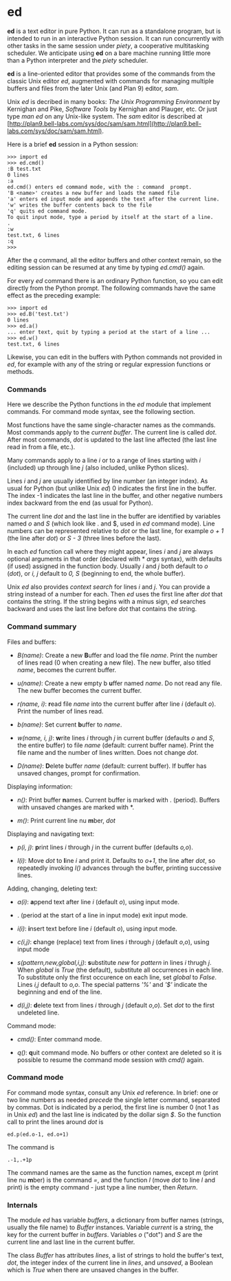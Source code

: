 
ed
==

**ed** is a text editor in pure Python.  It can run as a standalone
program, but is intended to run in an interactive Python session.  It
can run concurrently with other tasks in the same session under
*piety*, a cooperative multitasking scheduler.  We anticipate using
**ed** on a bare machine running little more than a Python interpreter
and the *piety* scheduler.

**ed** is a line-oriented editor that provides some of the commands
from the classic Unix editor *ed*, augmented with commands for
managing multiple buffers and files from the later Unix (and Plan 9)
editor, *sam*.

Unix *ed* is decribed in many books: *The Unix Programming
Environment* by Kernighan and Pike, *Software Tools* by Kernighan and
Plauger, etc.  Or just type *man ed* on any Unix-like system.
The *sam* editor is described at [http://plan9.bell-labs.com/sys/doc/sam/sam.html](http://plan9.bell-labs.com/sys/doc/sam/sam.html).

Here is a brief **ed** session in a Python session:

    >>> import ed  
    >>> ed.cmd() 
    :B test.txt
    0 lines
    :a
    ed.cmd() enters ed command mode, with the : command  prompt.
    'B <name>' creates a new buffer and loads the named file
    'a' enters ed input mode and appends the text after the current line.
    'w' writes the buffer contents back to the file
    'q' quits ed command mode.
    To quit input mode, type a period by itself at the start of a line.
    .
    :w
    test.txt, 6 lines
    :q
    >>>

After the *q* command, all the editor buffers and other context
remain, so the editing session can be resumed at any time by typing
*ed.cmd()* again.

For every *ed* command there is an ordinary Python function, so you
can edit directly from the Python prompt.  The following
commands have the same effect as the preceding example:

    >>> import ed
    >>> ed.B('test.txt')
    0 lines
    >>> ed.a()
    ... enter text, quit by typing a period at the start of a line ...
    >>> ed.w()
    test.txt, 6 lines

Likewise, you can edit in the buffers with Python commands not
provided in *ed*, for example with any of the string or regular
expression functions or methods.

### Commands ###

Here we describe the Python functions in the *ed* module that
implement commands.  For command mode syntax, see the following
section.

Most functions have the same single-character names as the commands.
Most commands apply to the *current buffer*.  The current line is
called *dot*.  After most commands, *dot* is updated to the last line
affected (the last line read in from a file, etc.).

Many commands apply to a line *i* or to a range of lines starting with
*i* (included) up through line *j* (also included, unlike Python
slices).

Lines *i* and *j* are usually identified by line number (an integer
index).  As usual for Python (but unlike Unix *ed*) 0 indicates the
first line in the buffer.  The index -1 indicates the last line in the
buffer, and other negative numbers index backward from the end (as
usual for Python).

The current line *dot* and the last line in the buffer are identified
by variables named *o* and *S* (which look like . and $, used in *ed*
command mode).  Line numbers can be represented relative to *dot* or
the last line, for example *o + 1* (the line after *dot*) or *S - 3*
(three lines before the last).

In each *ed* function call where they might appear, lines *i* and *j*
are always optional arguments in that order (declared with * *args*
syntax), with defaults (if used) assigned in the function body.
Usually *i* and *j* both default to *o* (*dot*), or *i, j* default to
*0, S* (beginning to end, the whole buffer).

Unix *ed* also provides *context search* for lines *i* and *j*.  You
can provide a string instead of a number for each. Then *ed* uses the
first line after *dot* that contains the string.  If the string begins
with a minus sign, *ed* searches backward and uses the last line
before *dot* that contains the string.

### Command summary ###

Files and buffers:

- *B(name)*: Create a new **B**uffer and load the file *name*.  Print
   the number of lines read (0 when creating a new file). The new
   buffer, also titled *name*, becomes the current buffer.

- *u(name)*: Create a new empty b **u**ffer named *name*.  Do not read
  any file.  The new buffer becomes the current buffer.

- *r(name, i)*: **r**ead file *name* into the current buffer after line
  *i* (default *o*).  Print the number of lines read.

- *b(name)*: Set current **b**uffer to *name*.

- *w(name, i, j)*: **w**rite lines *i* through *j* in current buffer
  (defaults *o* and *S*, the entire buffer) to file *name* (default:
  current buffer name).  Print the file name and the number of lines written.
  Does not change *dot*.

- *D(name)*: **D**elete buffer *name* (default: current buffer).  If 
  buffer has unsaved changes, prompt for confirmation.  

Displaying information:

- *n()*: Print buffer **n**ames.  Current buffer is marked with
  . (period).  Buffers with unsaved changes are marked with *.

- *m()*: Print current line nu **m**ber, *dot*

Displaying and navigating text:

- *p(i, j)*: **p**rint lines *i* through *j* in the current buffer
  (defaults *o,o*).

- *l(i)*: Move *dot* to **l**ine *i* and print it.  Defaults to *o+1*,
  the line after *dot*, so repeatedly invoking *l()* advances through
  the buffer, printing successive lines.

Adding, changing, deleting text:

- *a(i)*: **a**ppend text after line *i* (default *o*), using
   input mode.
   
- . (period at the start of a line in input mode) exit input mode.

- *i(i)*: **i**nsert text before line *i* (default *o*), using
   input mode.

- *c(i,j)*: **c**hange (replace) text from lines *i* through *j*
   (default *o*,*o*), using input mode

- *s(pattern,new,global,i,j)*: **s**ubstitute *new* for *pattern* in lines
   *i* thrugh *j*. When *global* is *True* (the default), substitute
   all occurrences in each line. To substitute only the first
   occurence on each line, set *global* to *False*.  Lines *i,j* default
   to *o,o*.  The special patterns *'%'* and *'$'* indicate the 
   beginning and end of the line.
   
- *d(i,j)*: **d**elete text from lines *i* through *j* (default
   *o*,*o*).  Set *dot* to the first undeleted line.

Command mode:

- *cmd()*: Enter command mode.

- *q()*: **q**uit command mode.  No buffers or other context are
  deleted so it is possible to resume the command mode session with
  *cmd()* again.


### Command mode ###

For command mode syntax, consult any Unix *ed* reference.  In brief:
one or two line numbers as needed *precede* the single letter command,
separated by commas.  Dot is indicated by a period, the first line is
number 0 (not 1 as in Unix *ed*) and the last line is indicated by the
dollar sign *$*.  So the function call to print the lines around *dot* is

    ed.p(ed.o-1, ed.o+1)

The command is

    .-1,.+1p

The command names are the same as the function names, except *m*
(print line nu **m**ber) is the command *=*, and the function *l*
(move *dot* to line *l* and print) is the empty command - just type a
line number, then *Return*.


### Internals ###

The module *ed* has variable *buffers*, a dictionary from buffer names
(strings, usually the file name) to *Buffer* instances.  Variable
*current* is a string, the key for the current buffer in *buffers*.
Variables *o* ("dot") and *S* are the current line and last line in
the current buffer.

The class *Buffer* has attributes *lines*, a list of strings to hold
the buffer's text, *dot*, the integer index of the current line in
*lines*, and *unsaved*, a Boolean which is *True* when there are
unsaved changes in the buffer.
